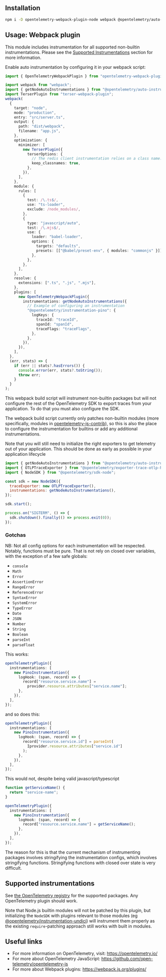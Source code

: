 ## Installation

```bash
npm i -D opentelemetry-webpack-plugin-node webpack @opentelemetry/auto-instrumentations-node terser-webpack-plugin
```

## Usage: Webpack plugin

This module includes instrumentation for all supported non-builtin instrumentations.
Please see the [Supported Instrumentations](#supported-instrumentations) section for more information.

Enable auto instrumentation by configuring it in your webpack script:

```typescript
import { OpenTelemetryWebpackPlugin } from "opentelemetry-webpack-plugin-node";

import webpack from "webpack";
import { getNodeAutoInstrumentations } from "@opentelemetry/auto-instrumentations-node";
import TerserPlugin from "terser-webpack-plugin";
webpack(
  {
    target: "node",
    mode: "production",
    entry: "src/server.ts",
    output: {
      path: "dist/webpack",
      filename: "app.js",
    },
    optimization: {
      minimizer: [
        new TerserPlugin({
          terserOptions: {
            // The redis client instrumentation relies on a class name. You can remove this if you are not using redis
            keep_classnames: true,
          },
        }),
      ],
    },
    module: {
      rules: [
        {
          test: /\.ts$/,
          use: "ts-loader",
          exclude: /node_modules/,
        },
        {
          type: "javascript/auto",
          test: /\.mjs$/,
          use: {
            loader: "babel-loader",
            options: {
              targets: "defaults",
              presets: [["@babel/preset-env", { modules: "commonjs" }]],
            },
          },
        },
      ],
    },
    resolve: {
      extensions: [".ts", ".js", ".mjs"],
    },
    plugins: [
      new OpenTelemetryWebpackPlugin({
        instrumentations: getNodeAutoInstrumentations({
          // Example of configuring an instrumentation
          "@opentelemetry/instrumentation-pino": {
            logKeys: {
              traceId: "traceId",
              spanId: "spanId",
              traceFlags: "traceFlags",
            },
          },
        }),
      }),
    ],
  },
  (err, stats) => {
    if (err || stats?.hasErrors()) {
      console.error(err, stats?.toString());
      throw err;
    }
  }
);
```

This webpack build script will instrument non-builtin packages but will not configure the rest of the OpenTelemetry SDK to export traces
from your application. To do that you must also configure the SDK.

The webpack build script currently only patches non-builtin modules (more specifically, modules in [opentelemetry-js-contrib](https://github.com/open-telemetry/opentelemetry-js-contrib)), so this is also the place to configure the instrumentation
for builtins or add any additional instrumentations.

Note that you will still need to initialize the right exporters to get telemetry out of your application. This should be done as early as possible in your application lifecycle

```javascript
import { getNodeAutoInstrumentations } from "@opentelemetry/auto-instrumentations-node";
import { OTLPTraceExporter } from "@opentelemetry/exporter-trace-otlp-http";
import { NodeSDK } from "@opentelemetry/sdk-node";

const sdk = new NodeSDK({
  traceExporter: new OTLPTraceExporter(),
  instrumentations: getNodeAutoInstrumentations(),
});

sdk.start();

process.on("SIGTERM", () => {
  sdk.shutdown().finally(() => process.exit(0));
});
```

### Gotchas

NB: Not all config options for each instrumentation will be respected. Notably, functions must be pure.
That is not rely on closed over variables, with the exception of a few safe globals:

- `console`
- `Math`
- `Error`
- `AssertionError`
- `RangeError`
- `ReferenceError`
- `SyntaxError`
- `SystemError`
- `TypeError`
- `Date`
- `JSON`
- `Number`
- `String`
- `Boolean`
- `parseInt`
- `parseFloat`

This works:

```typescript
openTelemetryPlugin({
  instrumentations: [
    new PinoInstrumentation({
      logHook: (span, record) => {
        record["resource.service.name"] =
          provider.resource.attributes["service.name"];
      },
    }),
  ],
});
```

and so does this:

```typescript
openTelemetryPlugin({
  instrumentations: [
    new PinoInstrumentation({
      logHook: (span, record) => {
        record["resource.service.id"] = parseInt(
          Iprovider.resource.attributes["service.id"]
        );
      },
    }),
  ],
});
```

This would not, despite being valid javascript/typescript

```typescript
function getServiceName() {
  return "service-name";
}

openTelemetryPlugin({
  instrumentations: [
    new PinoInstrumentation({
      logHook: (span, record) => {
        record["resource.service.name"] = getServiceName();
      },
    }),
  ],
});
```

The reason for this is that the current mechanism of instrumenting packages involves stringifying the instrumentation configs, which involves stringifying functions. Stringifying functions with closed over state is very difficult.

## Supported instrumentations

See [the OpenTelemetry registry](https://opentelemetry.io/ecosystem/registry/?language=js&component=instrumentation) for the supported packages. Any OpenTelemetry plugin should work.

Note that Node.js builtin modules will not be patched by this plugin, but initializing the `NodeSDK` with plugins relevant to those modules (eg [@opentelemetry/instrumentation-undici](https://www.npmjs.com/package/@opentelemetry/instrumentation-undici)) will instrument them properly as the existing `require`-patching approach still works with built in modules.

## Useful links

- For more information on OpenTelemetry, visit: <https://opentelemetry.io/>
- For more about OpenTelemetry JavaScript: <https://github.com/open-telemetry/opentelemetry-js>
- For more about Webpack plugins: <https://webpack.js.org/plugins/>
